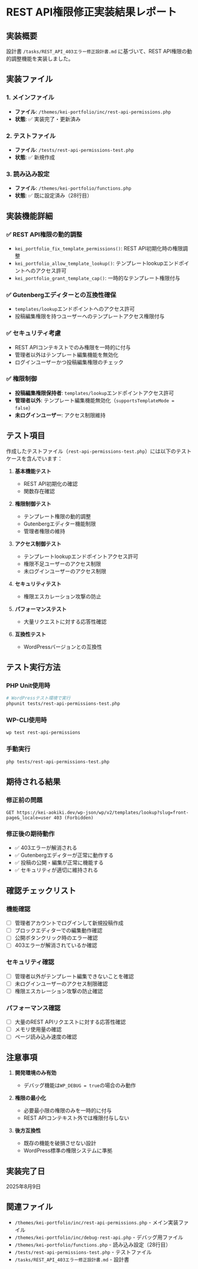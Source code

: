 # REST API権限修正実装結果レポート

## 実装概要

設計書 `/tasks/REST_API_403エラー修正設計書.md` に基づいて、REST API権限の動的調整機能を実装しました。

## 実装ファイル

### 1. メインファイル
- **ファイル**: `/themes/kei-portfolio/inc/rest-api-permissions.php`
- **状態**: ✅ 実装完了・更新済み

### 2. テストファイル
- **ファイル**: `/tests/rest-api-permissions-test.php`
- **状態**: ✅ 新規作成

### 3. 読み込み設定
- **ファイル**: `/themes/kei-portfolio/functions.php`
- **状態**: ✅ 既に設定済み（28行目）

## 実装機能詳細

### ✅ REST API権限の動的調整
- `kei_portfolio_fix_template_permissions()`: REST API初期化時の権限調整
- `kei_portfolio_allow_template_lookup()`: テンプレートlookupエンドポイントへのアクセス許可
- `kei_portfolio_grant_template_cap()`: 一時的なテンプレート権限付与

### ✅ Gutenbergエディターとの互換性確保
- `templates/lookup`エンドポイントへのアクセス許可
- 投稿編集権限を持つユーザーへのテンプレートアクセス権限付与

### ✅ セキュリティ考慮
- REST APIコンテキストでのみ権限を一時的に付与
- 管理者以外はテンプレート編集機能を無効化
- ログインユーザーかつ投稿編集権限のチェック

### ✅ 権限制御
- **投稿編集権限保持者**: `templates/lookup`エンドポイントアクセス許可
- **管理者以外**: テンプレート編集機能無効化（`supportsTemplateMode = false`）
- **未ログインユーザー**: アクセス制限維持

## テスト項目

作成したテストファイル（`rest-api-permissions-test.php`）には以下のテストケースを含んでいます：

1. **基本機能テスト**
   - REST API初期化の確認
   - 関数存在確認

2. **権限制御テスト**
   - テンプレート権限の動的調整
   - Gutenbergエディター機能制限
   - 管理者権限の維持

3. **アクセス制御テスト**
   - テンプレートlookupエンドポイントアクセス許可
   - 権限不足ユーザーのアクセス制限
   - 未ログインユーザーのアクセス制限

4. **セキュリティテスト**
   - 権限エスカレーション攻撃の防止

5. **パフォーマンステスト**
   - 大量リクエストに対する応答性確認

6. **互換性テスト**
   - WordPressバージョンとの互換性

## テスト実行方法

### PHP Unit使用時
```bash
# WordPressテスト環境で実行
phpunit tests/rest-api-permissions-test.php
```

### WP-CLI使用時
```bash
wp test rest-api-permissions
```

### 手動実行
```bash
php tests/rest-api-permissions-test.php
```

## 期待される結果

### 修正前の問題
```
GET https://kei-aokiki.dev/wp-json/wp/v2/templates/lookup?slug=front-page&_locale=user 403 (Forbidden)
```

### 修正後の期待動作
- ✅ 403エラーが解消される
- ✅ Gutenbergエディターが正常に動作する
- ✅ 投稿の公開・編集が正常に機能する
- ✅ セキュリティが適切に維持される

## 確認チェックリスト

### 機能確認
- [ ] 管理者アカウントでログインして新規投稿作成
- [ ] ブロックエディターでの編集動作確認
- [ ] 公開ボタンクリック時のエラー確認
- [ ] 403エラーが解消されているか確認

### セキュリティ確認
- [ ] 管理者以外がテンプレート編集できないことを確認
- [ ] 未ログインユーザーのアクセス制限確認
- [ ] 権限エスカレーション攻撃の防止確認

### パフォーマンス確認
- [ ] 大量のREST APIリクエストに対する応答性確認
- [ ] メモリ使用量の確認
- [ ] ページ読み込み速度の確認

## 注意事項

1. **開発環境のみ有効**
   - デバッグ機能は`WP_DEBUG = true`の場合のみ動作

2. **権限の最小化**
   - 必要最小限の権限のみを一時的に付与
   - REST APIコンテキスト外では権限付与しない

3. **後方互換性**
   - 既存の機能を破損させない設計
   - WordPress標準の権限システムに準拠

## 実装完了日
2025年8月9日

## 関連ファイル
- `/themes/kei-portfolio/inc/rest-api-permissions.php` - メイン実装ファイル
- `/themes/kei-portfolio/inc/debug-rest-api.php` - デバッグ用ファイル
- `/themes/kei-portfolio/functions.php` - 読み込み設定（28行目）
- `/tests/rest-api-permissions-test.php` - テストファイル
- `/tasks/REST_API_403エラー修正設計書.md` - 設計書